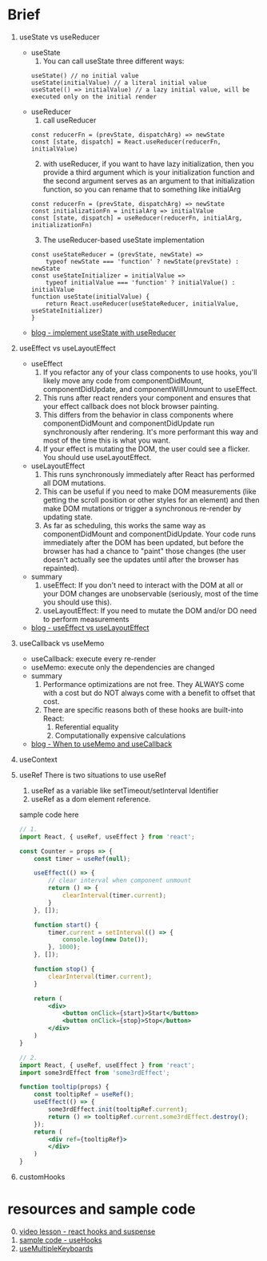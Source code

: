 # Brief
1. useState vs useReducer
    * useState
        1. You can call useState three different ways:
        ```
        useState() // no initial value
        useState(initialValue) // a literal initial value
        useState(() => initialValue) // a lazy initial value, will be executed only on the initial render
        ```
    * useReducer
        1. call useReducer
        ```
        const reducerFn = (prevState, dispatchArg) => newState
        const [state, dispatch] = React.useReducer(reducerFn, initialValue)
        ```
        2. with useReducer, if you want to have lazy initialization, then you provide a third argument which is your initialization function and the second argument serves as an argument to that initialization function, so you can rename that to something like initialArg
        ```
        const reducerFn = (prevState, dispatchArg) => newState
        const initializationFn = initialArg => initialValue
        const [state, dispatch] = useReducer(reducerFn, initialArg, initializationFn)
        ```
        3. The useReducer-based useState implementation
        ```
        const useStateReducer = (prevState, newState) =>
            typeof newState === 'function' ? newState(prevState) : newState
        const useStateInitializer = initialValue =>
            typeof initialValue === 'function' ? initialValue() : initialValue
        function useState(initialValue) {
            return React.useReducer(useStateReducer, initialValue, useStateInitializer)
        }
        ```
    * [blog - implement useState with useReducer](https://kentcdodds.com/blog/how-to-implement-usestate-with-usereducer)
3. useEffect vs useLayoutEffect
    * useEffect
        1. If you refactor any of your class components to use hooks, you'll likely move any code from componentDidMount, componentDidUpdate, and componentWillUnmount to useEffect.
        2. This runs after react renders your component and ensures that your effect callback does not block browser painting.
        3. This differs from the behavior in class components where componentDidMount and componentDidUpdate run synchronously after rendering. It's more performant this way and most of the time this is what you want.
        4. If your effect is mutating the DOM, the user could see a flicker. You should use useLayoutEffect.
    * useLayoutEffect
        1. This runs synchronously immediately after React has performed all DOM mutations.
        2. This can be useful if you need to make DOM measurements (like getting the scroll position or other styles for an element) and then make DOM mutations or trigger a synchronous re-render by updating state.
        3. As far as scheduling, this works the same way as componentDidMount and componentDidUpdate. Your code runs immediately after the DOM has been updated, but before the browser has had a chance to "paint" those changes (the user doesn't actually see the updates until after the browser has repainted).
    * summary
        1. useEffect: If you don't need to interact with the DOM at all or your DOM changes are unobservable (seriously, most of the time you should use this).
        2. useLayoutEffect: If you need to mutate the DOM and/or DO need to perform measurements
    * [blog - useEffect vs useLayoutEffect](https://kentcdodds.com/blog/useeffect-vs-uselayouteffect)
5. useCallback vs useMemo
    * useCallback: execute every re-render
    * useMemo: execute only the dependencies are changed
    * summary
        1. Performance optimizations are not free. They ALWAYS come with a cost but do NOT always come with a benefit to offset that cost.
        2. There are specific reasons both of these hooks are built-into React:
            1. Referential equality
            2. Computationally expensive calculations
    * [blog - When to useMemo and useCallback](https://kentcdodds.com/blog/usememo-and-usecallback)
6. useContext

7. useRef
    There is two situations to use useRef
    1. useRef as a variable like setTimeout/setInterval Identifier
    2. useRef as a dom element reference.

    sample code here
    ```jsx
    // 1.
    import React, { useRef, useEffect } from 'react';

    const Counter = props => {
        const timer = useRef(null);

        useEffect(() => {
            // clear interval when component unmount
            return () => {
                clearInterval(timer.current);
            }
        }, []);

        function start() {
            timer.current = setInterval(() => {
                console.log(new Date());
            }, 1000);
        }, []);

        function stop() {
            clearInterval(timer.current);
        }

        return (
            <div>
                <button onClick={start}>Start</button>
                <button onClick={stop}>Stop</button>
            </div>
        )
    }

    // 2.
    import React, { useRef, useEffect } from 'react';
    import some3rdEffect from 'some3rdEffect';

    function tooltip(props) {
        const tooltipRef = useRef();
        useEffect(() => {
            some3rdEffect.init(tooltipRef.current);
            return () => tooltipRef.current.some3rdEffect.destroy();
        });
        return (
            <div ref={tooltipRef}>
            </div>
        )
    }
    ```
8. customHooks

# resources and sample code
0. [video lesson - react hooks and suspense](https://egghead.io/playlists/react-hooks-and-suspense-650307f2)
1. [sample code - useHooks](https://usehooks.com)
2. [useMultipleKeyboards](https://codesandbox.io/s/y3qzyr3lrz)
